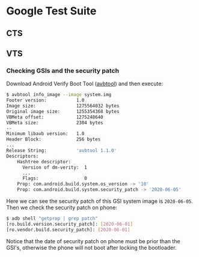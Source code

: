# Google Test Suite

## CTS

## VTS

### Checking GSIs and the security patch

Download Android Verify Boot Tool ([avbtool](https://android.googlesource.com/platform/external/avb/)) and then execute:

```bash
$ avbtool info_image --image system.img
Footer version:           1.0
Image size:               1275564032 bytes
Original image size:      1255354368 bytes
VBMeta offset:            1275248640
VBMeta size:              2304 bytes
--
Minimum libavb version:   1.0
Header Block:             256 bytes
...
Release String:           'avbtool 1.1.0'
Descriptors:
    Hashtree descriptor:
      Version of dm-verity:  1
      ...
      Flags:                 0
    Prop: com.android.build.system.os_version -> '10'
    Prop: com.android.build.system.security_patch -> '2020-06-05'
```

Here we can see the security patch of this GSI system image is `2020-06-05`. Then we check the security patch on phone:

```bash
$ adb shell "getprop | grep patch"
[ro.build.version.security_patch]: [2020-06-01]
[ro.vendor.build.security_patch]: [2020-06-01]
```

Notice that the date of security patch on phone must be prior than the GSI's, otherwise the phone will not boot after locking the bootloader.